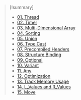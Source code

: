 > [!summary] 
> - [01. Thread](01.%20Thread.md) 
> - [02. Timer](02.%20Timer.md) 
> - [03. Multi-Dimensional Array](03.%20Multi-Dimensional%20Array.md)
> - [04. Sorting](04.%20Sorting.md)
> - [05. Union](05.%20Union.md)
> - [06. Type Cast](06.%20Type%20Cast.md)
> - [07. Precompiled Headers](07.%20Precompiled%20Headers.md)
> - [08. Structure Binding](08.%20Structure%20Binding.md)
> - [09. Optional](09.%20Optional.md)
> - [10. Variant](10.%20Variant.md)
> - [11. Any](11.%20Any.md)
> - [12. Optimization](12.%20Optimization.md)
> - [13. Track Memory Usage](13.%20Track%20Memory%20Usage.md)
> - [14. L_Values and R_Values](14.%20L_Values%20and%20R_Values.md)
> - [15. Move](15.%20Move.md)

